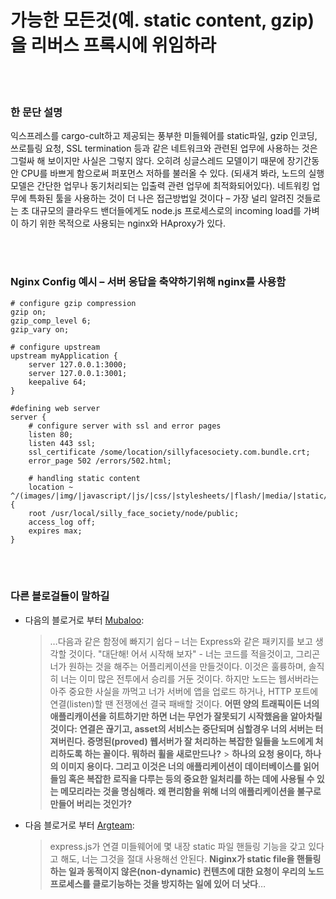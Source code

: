 # 가능한 모든것(예. static content, gzip)을 리버스 프록시에 위임하라

<br/><br/>

### 한 문단 설명

익스프레스를 cargo-cult하고 제공되는 풍부한 미들웨어를 static파일, gzip 인코딩, 쓰로틀링 요청, SSL termination 등과 같은 네트워크와 관련된 업무에 사용하는 것은 그럴싸 해 보이지만 사실은 그렇지 않다. 오히려 싱글스레드 모델이기 때문에 장기간동안 CPU를 바쁘게 함으로써 퍼포먼스 저하를 불러올 수 있다. (되새겨 봐라, 노드의 실행모델은 간단한 업무나 동기처리되는 입출력 관련 업무에 최적화되어있다). 네트워킹 업무에 특화된 툴을 사용하는 것이 더 나은 접근방법일 것이다 – 가장 널리 알려진 것들로는 초 대규모의 클라우드 밴더들에게도 node.js 프로세스로의 incoming load를 가벼이 하기 위한 목적으로 사용되는 nginx와 HAproxy가 있다.

<br/><br/>

### Nginx Config 예시 – 서버 응답을 축약하기위해 nginx를 사용함

```nginx
# configure gzip compression
gzip on;
gzip_comp_level 6;
gzip_vary on;

# configure upstream
upstream myApplication {
    server 127.0.0.1:3000;
    server 127.0.0.1:3001;
    keepalive 64;
}

#defining web server
server {
    # configure server with ssl and error pages
    listen 80;
    listen 443 ssl;
    ssl_certificate /some/location/sillyfacesociety.com.bundle.crt;
    error_page 502 /errors/502.html;

    # handling static content
    location ~ ^/(images/|img/|javascript/|js/|css/|stylesheets/|flash/|media/|static/|robots.txt|humans.txt|favicon.ico) {
    root /usr/local/silly_face_society/node/public;
    access_log off;
    expires max;
}
```

<br/><br/>

### 다른 블로걸들이 말하길

- 다음의 블로거로 부터 [Mubaloo](http://mubaloo.com/best-practices-deploying-node-js-applications):

  > …다음과 같은 함정에 빠지기 쉽다 – 너는 Express와 같은 패키지를 보고 생각할 것이다. "대단해! 어서 시작해 보자" - 너는 코드를 적을것이고, 그리곤 너가 원하는 것을 해주는 어플리케이션을 만들것이다. 이것은 훌륭하며, 솔직히 너는 이미 많은 전투에서 승리를 거둔 것이다. 하지만 노드는 웹서버라는 아주 중요한 사실을 까먹고 너가 서버에 앱을 업로드 하거나, HTTP 포트에 연결(listen)할 땐 전쟁에선 결국 패배할 것이다. **어떤 양의 트래픽이든 너의 애플리캐이션을 히트하기만 하면 너는 무언가 잘못되기 시작했음을 알아차릴 것이다: 연결은 끊기고, asset의 서비스는 중단되며 심할경우 너의 서버는 터져버린다. 증명된(proved) 웹서버가 잘 처리하는 복잡한 일들을 노드에게 처리하도록 하는 꼴이다. 뭐하러 휠을 새로만드나?** > **하나의 요청 용이다, 하나의 이미지 용이다. 그리고 이것은 너의 애플리케이션이 데이터베이스를 읽어들임 혹은 복잡한 로직을 다루는 등의 중요한 일처리를 하는 데에 사용될 수 있는 메모리라는 것을 명심해라. 왜 편리함을 위해 너의 애플리케이션을 불구로 만들어 버리는 것인가?**

- 다음 블로거로 부터 [Argteam](http://blog.argteam.com/coding/hardening-node-js-for-production-part-2-using-nginx-to-avoid-node-js-load):
  > express.js가 연결 미들웨어에 몇 내장 static 파일 핸들링 기능을 갖고 있다고 해도, 너는 그것을 절대 사용해선 안된다. **Niginx가 static file을 핸들링하는 일과 동적이지 않은(non-dynamic) 컨텐츠에 대한 요청이 우리의 노드 프로세스를 클로기능하는 것을 방지하는 일에 있어 더 낫다**…
